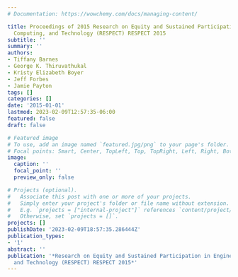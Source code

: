 ```yaml
---
# Documentation: https://wowchemy.com/docs/managing-content/

title: Proceedings of 2015 Research on Equity and Sustained Participation in Engineering,
  Computing, and Technology (RESPECT) RESPECT 2015
subtitle: ''
summary: ''
authors:
- Tiffany Barnes
- George K. Thiruvathukal
- Kristy Elizabeth Boyer
- Jeff Forbes
- Jamie Payton
tags: []
categories: []
date: '2015-01-01'
lastmod: 2023-02-09T12:57:35-06:00
featured: false
draft: false

# Featured image
# To use, add an image named `featured.jpg/png` to your page's folder.
# Focal points: Smart, Center, TopLeft, Top, TopRight, Left, Right, BottomLeft, Bottom, BottomRight.
image:
  caption: ''
  focal_point: ''
  preview_only: false

# Projects (optional).
#   Associate this post with one or more of your projects.
#   Simply enter your project's folder or file name without extension.
#   E.g. `projects = ["internal-project"]` references `content/project/deep-learning/index.md`.
#   Otherwise, set `projects = []`.
projects: []
publishDate: '2023-02-09T18:57:35.286444Z'
publication_types:
- '1'
abstract: ''
publication: '*Research on Equity and Sustained Participation in Engineering, Computing,
  and Technology (RESPECT) RESPECT 2015*'
---
```

